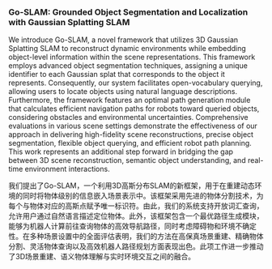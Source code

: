 ### Go-SLAM: Grounded Object Segmentation and Localization with Gaussian Splatting SLAM

We introduce Go-SLAM, a novel framework that utilizes 3D Gaussian Splatting SLAM to reconstruct dynamic environments while embedding object-level information within the scene representations. This framework employs advanced object segmentation techniques, assigning a unique identifier to each Gaussian splat that corresponds to the object it represents. Consequently, our system facilitates open-vocabulary querying, allowing users to locate objects using natural language descriptions. Furthermore, the framework features an optimal path generation module that calculates efficient navigation paths for robots toward queried objects, considering obstacles and environmental uncertainties. Comprehensive evaluations in various scene settings demonstrate the effectiveness of our approach in delivering high-fidelity scene reconstructions, precise object segmentation, flexible object querying, and efficient robot path planning. This work represents an additional step forward in bridging the gap between 3D scene reconstruction, semantic object understanding, and real-time environment interactions.

我们提出了Go-SLAM，一个利用3D高斯分布SLAM的新框架，用于在重建动态环境的同时将物体级别的信息嵌入场景表示中。该框架采用先进的物体分割技术，为每个与物体对应的高斯点赋予唯一标识符。由此，我们的系统支持开放词汇查询，允许用户通过自然语言描述定位物体。此外，该框架包含一个最优路径生成模块，能够为机器人计算前往查询物体的高效导航路径，同时考虑障碍物和环境不确定性。在多种场景设置中的全面评估表明，我们的方法在高保真场景重建、精确物体分割、灵活物体查询以及高效机器人路径规划方面表现出色。此项工作进一步推动了3D场景重建、语义物体理解与实时环境交互之间的融合。

